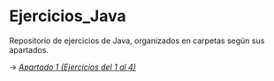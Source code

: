 # Ejercicios_Java

Repositorio de ejercicios de Java, organizados en carpetas según sus apartados.

-> [*Apartado 1 (Ejercicios del 1 al 4)*](https://github.com/MarcosMoralesAragon/Ejercicios_Java/tree/main/Apartado1)

